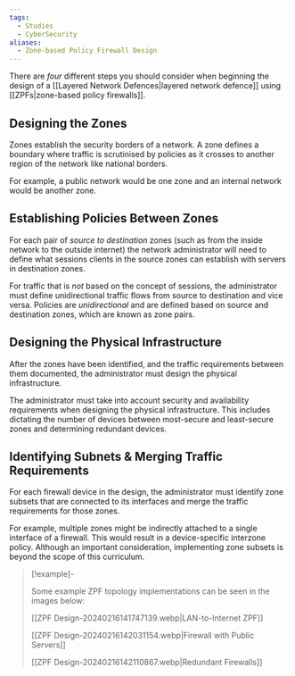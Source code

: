```yaml
---
tags:
  - Studies
  - CyberSecurity
aliases:
  - Zone-based Policy Firewall Design
---
```

There are *four* different steps you should consider when beginning the design of a [[Layered Network Defences|layered network defence]] using [[ZPFs|zone-based policy firewalls]].

## Designing the Zones

Zones establish the security borders of a network. A zone defines a boundary where traffic is scrutinised by policies as it crosses to another region of the network like national borders.

For example, a public network would be one zone and an internal network would be another zone.

## Establishing Policies Between Zones

For each pair of *source to destination* zones (such as from the inside network to the outside internet) the network administrator will need to define what sessions clients in the source zones can establish with servers in destination zones. 

For traffic that is *not* based on the concept of sessions, the administrator must define unidirectional traffic flows from source to destination and vice versa. Policies are *unidirectional* and are defined based on source and destination zones, which are known as zone pairs.

## Designing the Physical Infrastructure

After the zones have been identified, and the traffic requirements between them documented, the administrator must design the physical infrastructure. 

The administrator must take into account security and availability requirements when designing the physical infrastructure. This includes dictating the number of devices between most-secure and least-secure zones and determining redundant devices.

## Identifying Subnets & Merging Traffic Requirements

For each firewall device in the design, the administrator must identify zone subsets that are connected to its interfaces and merge the traffic requirements for those zones. 

For example, multiple zones might be indirectly attached to a single interface of a firewall. This would result in a device-specific interzone policy. Although an important consideration, implementing zone subsets is beyond the scope of this curriculum.

> [!example]-
> 
> Some example ZPF topology implementations can be seen in the images below:
> 
> [[ZPF Design-20240216141747139.webp|LAN-to-Internet ZPF]]
> 
> [[ZPF Design-20240216142031154.webp|Firewall with Public Servers]]
> 
> [[ZPF Design-20240216142110867.webp|Redundant Firewalls]]